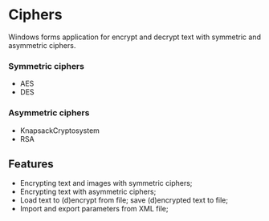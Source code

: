 # Ciphers

Windows forms application for encrypt and decrypt text with symmetric and asymmetric ciphers.
### Symmetric ciphers
* AES
* DES

### Asymmetric ciphers
* KnapsackCryptosystem
* RSA

## Features
* Encrypting text and images with symmetric ciphers;
* Encrypting text with asymmetric ciphers;
* Load text to (d)encrypt from file; save (d)encrypted text to file;
* Import and export parameters from XML file;
